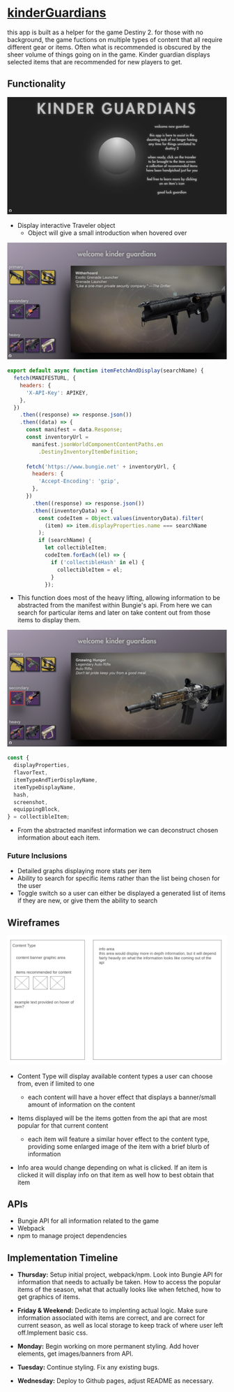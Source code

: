 # [kinderGuardians](https://csmanel.github.io/kinderGuardians/)

this app is built as a helper for the game Destiny 2.
for those with no background, the game fuctions on multiple types of content that all require different gear or items. Often what is recommended is obscured by the sheer volume of things going on in the game. Kinder guardian displays selected items that are recommended for new players to get.

## Functionality

![welcome](./assets/welcomePage.png)

- Display interactive Traveler object
  - Object will give a small introduction when hovered over

![items](./assets/witherhoardScreenshot.png)

```js
export default async function itemFetchAndDisplay(searchName) {
  fetch(MANIFESTURL, {
    headers: {
      'X-API-Key': APIKEY,
    },
  })
    .then((response) => response.json())
    .then((data) => {
      const manifest = data.Response;
      const inventoryUrl =
        manifest.jsonWorldComponentContentPaths.en
          .DestinyInventoryItemDefinition;

      fetch('https://www.bungie.net' + inventoryUrl, {
        headers: {
          'Accept-Encoding': 'gzip',
        },
      })
        .then((response) => response.json())
        .then((inventoryData) => {
          const codeItem = Object.values(inventoryData).filter(
            (item) => item.displayProperties.name === searchName
          );
          if (searchName) {
            let collectibleItem;
            codeItem.forEach((el) => {
              if ('collectibleHash' in el) {
                collectibleItem = el;
              }
            });
```

- This function does most of the heavy lifting, allowing information to be abstracted from the manifest within Bungie's api. From here we can search for particular items and later on take content out from those items to display them.

![highlight](./assets/activeHunger.png)

```js
const {
  displayProperties,
  flavorText,
  itemTypeAndTierDisplayName,
  itemTypeDisplayName,
  hash,
  screenshot,
  equippingBlock,
} = collectibleItem;
```

- From the abstracted manifest information we can deconstruct chosen information about each item.

### Future Inclusions

- Detailed graphs displaying more stats per item
- Ability to search for specific items rather than the list being chosen for the user
- Toggle switch so a user can either be displayed a generated list of items if they are new, or give them the ability to search

## Wireframes

![concept for app](./assets/Homepage.png)

- Content Type will display available content types a user can choose from, even if limited to one

  - each content will have a hover effect that displays a banner/small amount of information on the content

- Items displayed will be the items gotten from the api that are most popular for that current content

  - each item will feature a similar hover effect to the content type, providing some enlarged image of the item with a brief blurb of information

- Info area would change depending on what is clicked. If an item is clicked it will display info on that item as well how to best obtain that item

## APIs

- Bungie API for all information related to the game
- Webpack
- npm to manage project dependencies

## Implementation Timeline

- **Thursday:** Setup initial project, webpack/npm. Look into Bungie API for information that needs to actually be taken. How to access the popular items of the season, what that actually looks like when fetched, how to get graphics of items.

- **Friday & Weekend:** Dedicate to implenting actual logic. Make sure information associated with items are correct, and are correct for current season, as well as local storage to keep track of where user left off.Implement basic css.

- **Monday:** Begin working on more permanent styling. Add hover elements, get images/banners from API.

- **Tuesday:** Continue styling. Fix any existing bugs.

- **Wednesday:** Deploy to Github pages, adjust README as necessary.
